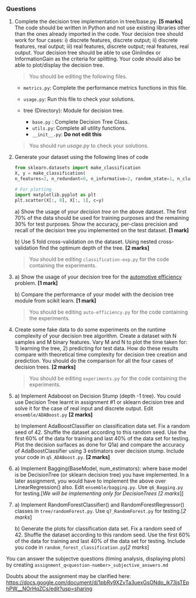 ### Questions

1. Complete the decision tree implementation in tree/base.py. **[5 marks]**
The code should be written in Python and not use existing libraries other than the ones already imported in the code. Your decision tree should work for four cases: i) discrete features, discrete output; ii) discrete features, real output; iii) real features, discrete output; real features, real output. Your decision tree should be able to use GiniIndex or InformationGain as the criteria for splitting. Your code should also be able to plot/display the decision tree. 

    > You should be editing the following files.
  
    - `metrics.py`: Complete the performance metrics functions in this file. 

    - `usage.py`: Run this file to check your solutions.

    - tree (Directory): Module for decision tree.
      - `base.py` : Complete Decision Tree Class.
      - `utils.py`: Complete all utility functions.
      - `__init__.py`: **Do not edit this**

    > You should run _usage.py_ to check your solutions. 

2. 
    Generate your dataset using the following lines of code

    ```python
    from sklearn.datasets import make_classification
    X, y = make_classification(
    n_features=2, n_redundant=0, n_informative=2, random_state=1, n_clusters_per_class=2, class_sep=0.5)

    # For plotting
    import matplotlib.pyplot as plt
    plt.scatter(X[:, 0], X[:, 1], c=y)
    ```

    a) Show the usage of *your decision tree* on the above dataset. The first 70% of the data should be used for training purposes and the remaining 30% for test purposes. Show the accuracy, per-class precision and recall of the decision tree you implemented on the test dataset. **[1 mark]**

    b) Use 5 fold cross-validation on the dataset. Using nested cross-validation find the optimum depth of the tree. **[2 marks]**
    
    > You should be editing `classification-exp.py` for the code containing the experiments.

3. 
    a) Show the usage of your decision tree for the [automotive efficiency](https://archive.ics.uci.edu/ml/datasets/auto+mpg) problem. **[1 mark]**
    
    b) Compare the performance of your model with the decision tree module from scikit learn. **[1 mark]**
    
   > You should be editing `auto-efficiency.py` for the code containing the experiments.
    
4. Create some fake data to do some experiments on the runtime complexity of your decision tree algorithm. Create a dataset with N samples and M binary features. Vary M and N to plot the time taken for: 1) learning the tree, 2) predicting for test data. How do these results compare with theoretical time complexity for decision tree creation and prediction. You should do the comparison for all the four cases of decision trees. **[2 marks]**	

    >You should be editing `experiments.py` for the code containing the experiments. 

5. 
    a) Implement Adaboost on Decision Stump (depth -1 tree). You could use Decision Tree learnt in assignment #1 or sklearn decision tree and solve it for the case of real input and discrete output. Edit `ensemble/ADABoost.py` **[2 marks]**

    b) Implement AdaBoostClassifier on classification data set. Fix a random seed of 42. Shuffle the dataset according to this random seed. Use the first 60% of the data for training and last 40% of the data set for testing. Plot the decision surfaces as done for Q1a) and compare the accuracy of AdaBoostClassifier using 3 estimators over decision stump. Include your code in `q5_ADABoost.py`. **[2 marks]**

6.
    a) Implement Bagging(BaseModel, num_estimators): where base model is be DecisionTree (or sklearn decision tree) you have implemented. In a later assignment, you would have to implement the above over LinearRegression() also. Edit `ensemble/bagging.py`. Use `q6_Bagging.py` for testing.[*We will be implementing only for DecisionTrees [2 marks*]]

    
7. 
    a) Implement RandomForestClassifier() and RandomForestRegressor() classes in `tree/randomForest.py`. Use `q7_RandomForest.py` for testing.[*2 marks*]

     b) Generate the plots for classification data set. Fix a random seed of 42. Shuffle the dataset according to this random seed. Use the first 60% of the data for training and last 40% of the data set for testing. Include you code in `random_forest_classification.py`[*2 marks*]


You can answer the subjectve questions (timing analysis, displaying plots) by creating `assignment_q<question-number>_subjective_answers.md`

Doubts about the assignment may be clarified here: https://docs.google.com/document/d/1pbRy9XZvTa3uexGsONdo_ik73jsTEphPW__NOrHqZCs/edit?usp=sharing
